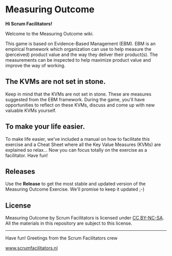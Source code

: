 # Measuring Outcome

**Hi Scrum Facilitators!**

Welcome to the Measuring Outcome wiki.

This game is based on Evidence-Based Management (EBM). EBM is an empirical framework which organization can use to help measure the (perceived) product value and the way they deliver their product(s). The measurements can be inspected to help maximize product value and improve the way of working.

## The KVMs are not set in stone.

Keep in mind that the KVMs are not set in stone. These are measures suggested from the EBM framework. During the game, you'll have opportunities to reflect on these KVMs, discuss and come up with new valuable KVMs yourself. 

## To make your life easier.

To make life easier, we've included a manual on how to facilitate this exercise and a Cheat Sheet where all the Key Value Measures (KVMs) are explained so relax... Now you can focus totally on the exercise as a facilitator. Have fun!

## Releases

Use the **Release** to get the most stable and updated version of the Measuring Outcome Exercise. We'll promise to keep it updated ;-)

## License

Measuring Outcome by Scrum Facilitators is licensed under [CC BY-NC-SA](https://creativecommons.org/licenses/by-nc-sa/4.0/). All the materials in this repository are subject to this license.

***

Have fun!
Greetings from the Scrum Facilitators crew

www.scrumfacilitators.nl

